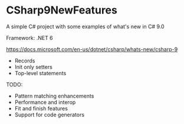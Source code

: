 # CSharp9NewFeatures

A simple C# project with some examples of what's new in C# 9.0

Framework: .NET 6

https://docs.microsoft.com/en-us/dotnet/csharp/whats-new/csharp-9

- Records
- Init only setters
- Top-level statements

TODO:

- Pattern matching enhancements
- Performance and interop
- Fit and finish features
- Support for code generators
